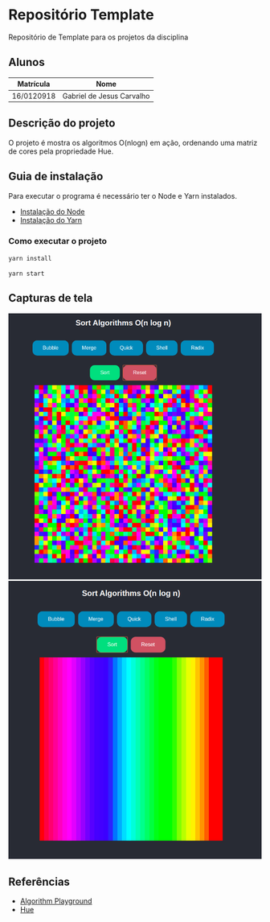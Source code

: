 # Repositório Template
Repositório de Template para os projetos da disciplina 

## Alunos  
| Matrícula | Nome |  
|-----------------------|---------------------|  
| 16/0120918 | Gabriel de Jesus Carvalho |   

## Descrição do projeto
O projeto é mostra os algoritmos O(nlogn) em ação, ordenando uma matriz de cores pela propriedade Hue.
## Guia de instalação
Para executar o programa é necessário ter o Node e Yarn instalados.  
- [Instalação do Node](https://nodejs.org/en/download/)
- [Instalação do Yarn](https://yarnpkg.com/lang/en/docs/install/#debian-stable)

### Como executar o projeto
```
yarn install
```
```
yarn start
```
## Capturas de tela
![](./img/img.png)
![](./img/img2.png)

## Referências
 - [Algorithm Playground](https://algorithm-playground.com/)
 - [Hue](https://en.wikipedia.org/wiki/Hue)

